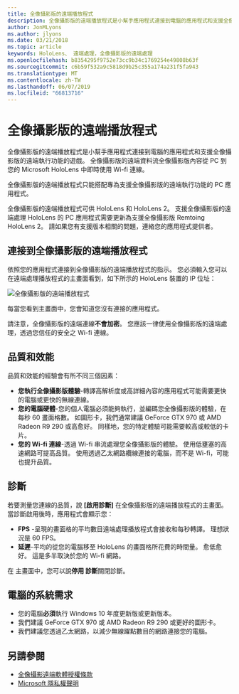 ```yaml
---
title: 全像攝影版的遠端播放程式
description: 全像攝影版的遠端播放程式是小幫手應用程式連接到電腦的應用程式和支援全像攝影版的遠端執行功能的遊戲。 全像攝影版的遠端資料流全像攝影版內容從 PC 到您的 Microsoft HoloLens 中即時使用 Wi-fi 連線。
author: JonMLyons
ms.author: jlyons
ms.date: 03/21/2018
ms.topic: article
keywords: HoloLens、 遠端處理，全像攝影版的遠端處理
ms.openlocfilehash: b8354295f9752e73cc9b34c1769254e49808b63f
ms.sourcegitcommit: c6b59f532a9c5818d9b25c355a174a231f5fa943
ms.translationtype: MT
ms.contentlocale: zh-TW
ms.lasthandoff: 06/07/2019
ms.locfileid: "66813716"
---
```

# <a name="holographic-remoting-player"></a>全像攝影版的遠端播放程式

全像攝影版的遠端播放程式是小幫手應用程式連接到電腦的應用程式和支援全像攝影版的遠端執行功能的遊戲。 全像攝影版的遠端資料流全像攝影版內容從 PC 到您的 Microsoft HoloLens 中即時使用 Wi-fi 連線。

全像攝影版的遠端播放程式只能搭配專為支援全像攝影版的遠端執行功能的 PC 應用程式。

全像攝影版的遠端播放程式可供 HoloLens 和 HoloLens 2。  支援全像攝影版的遠端處理 HoloLens 的 PC 應用程式需要更新為支援全像攝影版 Remtoing HoloLens 2。  請如果您有支援版本相關的問題，連絡您的應用程式提供者。

## <a name="connecting-to-the-holographic-remoting-player"></a>連接到全像攝影版的遠端播放程式

依照您的應用程式連接到全像攝影版的遠端播放程式的指示。 您必須輸入您可以在遠端處理播放程式的主畫面看到，如下所示的 HoloLens 裝置的 IP 位址：

![全像攝影版的遠端播放程式](images/holographicremotingplayer.png)

每當您看到主畫面中，您會知道您沒有連接的應用程式。

請注意，全像攝影版的遠端連線**不會加密**。 您應該一律使用全像攝影版的遠端處理，透過您信任的安全之 Wi-fi 連線。

## <a name="quality-and-performance"></a>品質和效能

品質和效能的經驗會有所不同三個因素：
* **您執行全像攝影版體驗**-轉譯高解析度或高詳細內容的應用程式可能需要更快的電腦或更快的無線連線。
* **您的電腦硬體**-您的個人電腦必須能夠執行，並編碼您全像攝影版的體驗，在每秒 60 畫面格數。 如圖形卡，我們通常建議 GeForce GTX 970 或 AMD Radeon R9 290 或高愈好。 同樣地，您的特定體驗可能需要較高或較低的卡片。
* **您的 Wi-fi 連線**-透過 Wi-fi 串流處理您全像攝影版的體驗。 使用低壅塞的高速網路可提高品質。 使用透過乙太網路纜線連接的電腦，而不是 Wi-fi，可能也提升品質。

## <a name="diagnostics"></a>診斷

若要測量您連線的品質，說 **[啟用診斷]** 在全像攝影版的遠端播放程式的主畫面。 當診斷啟用後時，應用程式會顯示您：
* **FPS** -呈現的畫面格的平均數目遠端處理播放程式會接收和每秒轉譯。 理想狀況是 60 FPS。
* **延遲**-平均的從您的電腦移至 HoloLens 的畫面格所花費的時間量。 愈低愈好。 這是多半取決於您的 Wi-fi 網路。

在 主畫面中，您可以說**停用 診斷**關閉診斷。

## <a name="pc-system-requirements"></a>電腦的系統需求
* 您的電腦**必須**執行 Windows 10 年度更新版或更新版本。
* 我們建議 GeForce GTX 970 或 AMD Radeon R9 290 或更好的圖形卡。
* 我們建議您透過乙太網路，以減少無線躍點數目的網路連接您的電腦。

## <a name="see-also"></a>另請參閱
* [全像攝影遠端軟體授權條款](https://docs.microsoft.com/en-us/legal/mixed-reality/microsoft-holographic-remoting-software-license-terms)
* [Microsoft 隱私權聲明](https://go.microsoft.com/fwlink/?LinkId=521839)
